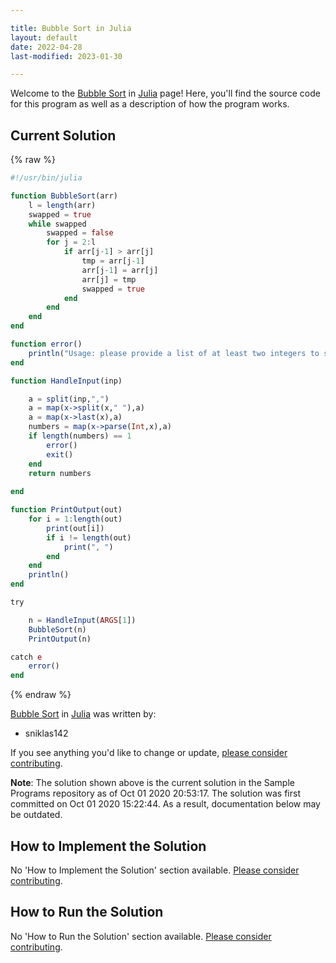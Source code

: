 ```yaml
---

title: Bubble Sort in Julia
layout: default
date: 2022-04-28
last-modified: 2023-01-30

---
```


Welcome to the [Bubble Sort](https://sampleprograms.io/projects/bubble-sort) in [Julia](https://sampleprograms.io/languages/julia) page! Here, you'll find the source code for this program as well as a description of how the program works.

## Current Solution

{% raw %}

```julia
#!/usr/bin/julia

function BubbleSort(arr)
    l = length(arr)
    swapped = true
    while swapped
        swapped = false
        for j = 2:l
            if arr[j-1] > arr[j]
                tmp = arr[j-1]
                arr[j-1] = arr[j]
                arr[j] = tmp
                swapped = true
            end
        end
    end
end

function error()
    println("Usage: please provide a list of at least two integers to sort in the format \"1, 2, 3, 4, 5\"")
end

function HandleInput(inp)

    a = split(inp,",")
    a = map(x->split(x," "),a)
    a = map(x->last(x),a)
    numbers = map(x->parse(Int,x),a)
    if length(numbers) == 1
        error()
        exit()
    end
    return numbers
    
end

function PrintOutput(out)
    for i = 1:length(out)
        print(out[i])
        if i != length(out)
            print(", ")
        end
    end
    println()
end

try

    n = HandleInput(ARGS[1])
    BubbleSort(n)
    PrintOutput(n)

catch e
    error()
end
```

{% endraw %}

[Bubble Sort](https://sampleprograms.io/projects/bubble-sort) in [Julia](https://sampleprograms.io/languages/julia) was written by:

- sniklas142

If you see anything you'd like to change or update, [please consider contributing](https://github.com/TheRenegadeCoder/sample-programs).

**Note**: The solution shown above is the current solution in the Sample Programs repository as of Oct 01 2020 20:53:17. The solution was first committed on Oct 01 2020 15:22:44. As a result, documentation below may be outdated.

## How to Implement the Solution

No 'How to Implement the Solution' section available. [Please consider contributing](https://github.com/TheRenegadeCoder/sample-programs-website).

## How to Run the Solution

No 'How to Run the Solution' section available. [Please consider contributing](https://github.com/TheRenegadeCoder/sample-programs-website).